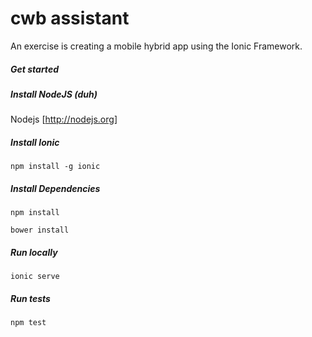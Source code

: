 cwb assistant
=================

An exercise is creating a mobile hybrid app using the Ionic Framework. 

##### Get started

##### Install NodeJS (duh)

Nodejs [http://nodejs.org]

##### Install Ionic

```
npm install -g ionic
```

##### Install Dependencies

```
npm install
```

```
bower install
```

##### Run locally

```
ionic serve
```

##### Run tests

```
npm test
```